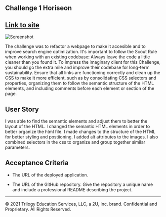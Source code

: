 ## Challenge 1 Horiseon

## [Link to site](https://github.com/nhaninasser/Challenge-one-Horiseon.git) 

![Screenshot](https://user-images.githubusercontent.com/93559764/142791378-e862878e-3294-4dc2-a9c0-dabe2ccf9bca.png)

The challenge was to refactor a webpage to make it accesible and to improve search engine optimization.
It's important to follow the Scout Rule when working with an existing codebase: Always leave the code a little cleaner than you found it. 
To impress the imaginary client for this Challenge, you should go the extra mile and improve their codebase for long-term sustainability. Ensure that all links are functioning correctly and clean up the CSS to make it more efficient, such as by consolidating CSS selectors and properties, organizing them to follow the semantic structure of the HTML elements, and including comments before each element or section of the page.

## User Story

I was able to find the semantic elements and adjust them to better the layout of the HTML.
I changed the semantic HTML elements in order to better organize the html file.
I made changes to the structure of the HTML for better styling and postiioning.
I added alt attributes to the images.
I also combined selectors in the css to organize and group together similar parameters.

## Acceptance Criteria


* The URL of the deployed application.

* The URL of the GitHub repository. Give the repository a unique name and include a professional README describing the project.

- - -
© 2021 Trilogy Education Services, LLC, a 2U, Inc. brand. Confidential and Proprietary. All Rights Reserved.
